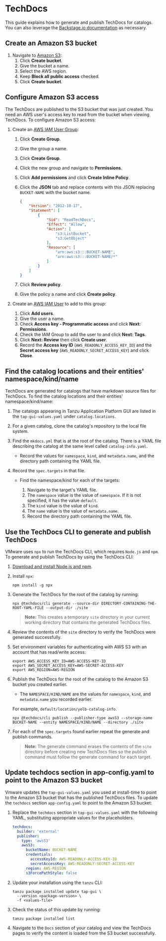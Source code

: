 # TechDocs

This guide explains how to generate and publish TechDocs for catalogs. You can also leverage the [Backstage.io documentation](https://backstage.io/docs/features/techdocs/techdocs-overview) as necessary.

## <a id="create-s3-bucket"></a>Create an Amazon S3 bucket

1. Navigate to [Amazon S3](https://s3.console.aws.amazon.com/s3/home):
    1. Click **Create bucket**.
    2. Give the bucket a name.
    3. Select the AWS region.
    4. Keep **Block all public access** checked.
    5. Click **Create bucket**.

## <a id="configure-s3-access"></a>Configure Amazon S3 access

The TechDocs are published to the S3 bucket that was just created.
You need an AWS user's access key to read from the bucket when viewing TechDocs.
To configure Amazon S3 access:

1. Create an [AWS IAM User Group](https://console.aws.amazon.com/iamv2/home#/groups):
    1. Click **Create Group**.
    2. Give the group a name.
    3. Click **Create Group**.
    4. Click the new group and navigate to **Permissions**.
    5. Click **Add permissions** and click **Create Inline Policy**.
    6. Click the **JSON** tab and replace contents with this JSON replacing `BUCKET-NAME` with the bucket name.

        ```json
        {
            "Version": "2012-10-17",
            "Statement": [
                {
                    "Sid": "ReadTechDocs",
                    "Effect": "Allow",
                    "Action": [
                        "s3:ListBucket",
                        "s3:GetObject"
                    ],
                    "Resource": [
                        "arn:aws:s3:::BUCKET-NAME",
                        "arn:aws:s3:::BUCKET-NAME/*"
                    ]
                }
            ]
        }
        ```

    7. Click **Review policy**.
    8. Give the policy a name and click **Create policy**.

2. Create an [AWS IAM User](https://console.aws.amazon.com/iamv2/home#/users) to add to this group:

   1. Click **Add users**.
   2. Give the user a name.
   3. Check **Access key - Programmatic access** and click **Next: Permissions**.
   4. Check the IAM Group to add the user to and click **Next: Tags**.
   5. Click **Next: Review** then click **Create user**.
   6. Record the **Access key ID** (`AWS_READONLY_ACCESS_KEY_ID`) and the **Secret access key** (`AWS_READONLY_SECRET_ACCESS_KEY`) and click **Close**.


## <a id="find-cat-loc-and-entities"></a>Find the catalog locations and their entities' namespace/kind/name

TechDocs are generated for catalogs that have markdown source files for TechDocs.
To find the catalog locations and their entities' namespace/kind/name:

1. The catalogs appearing in Tanzu Application Platform GUI are listed in the `tap-gui-values.yaml` under `catalog.locations`.
2. For a given catalog, clone the catalog's repository to the local file system.
3. Find the `mkdocs.yml` that is at the root of the catalog. There is a YAML file describing the catalog at the same level called `catalog-info.yaml`.

    - Record the values for `namespace`, `kind`, and `metadata.name`, and the directory path containing the YAML file.

4. Record the `spec.targets` in that file.

    - Find the namespace/kind</name> for each of the targets:

        1. Navigate to the target's YAML file.
        2. The `namespace` value is the value of `namespace`. If it is not specified, it has the value `default`.
        3. The `kind` value is the value of `kind`.
        4. The `name` value is the value of `metadata.name`.
        5. Record the directory path containing the YAML file.

## <a id="use-techdocs-cli"></a>Use the TechDocs CLI to generate and publish TechDocs

VMware uses `npx` to run the TechDocs CLI, which requires `Node.js` and `npm`.
To generate and publish TechDocs by using the TechDocs CLI:

1. [Download and install Node.js and npm](https://docs.npmjs.com/downloading-and-installing-node-js-and-npm).
2. Install `npx`:

    ```console
    npm install -g npx
    ```

3. Generate the TechDocs for the root of the catalog by running:

    ```console
    npx @techdocs/cli generate --source-dir DIRECTORY-CONTAINING-THE-ROOT-YAML-FILE --output-dir ./site
    ```

    >**Note:** This creates a temporary `site` directory in your current working directory that contains the generated TechDocs files.

4. Review the contents of the `site` directory to verify the TechDocs were generated successfully.
5. Set environment variables for authenticating with AWS S3 with an account that has read/write access:

    ```console
    export AWS_ACCESS_KEY_ID=AWS-ACCESS-KEY-ID
    export AWS_SECRET_ACCESS_KEY=AWS-SECRET-ACCESS-KEY
    export AWS_REGION=AWS-REGION
    ```

6. Publish the TechDocs for the root of the catalog to the Amazon S3 bucket you created earlier.

    - The `NAMESPACE/KIND/NAME` are the values for `namespace`, `kind`, and `metadata.name` you recorded earlier.

    For example, `default/location/yelb-catalog-info`.

    ```console
    npx @techdocs/cli publish --publisher-type awsS3 --storage-name BUCKET-NAME --entity NAMESPACE/KIND/NAME --directory ./site
    ```

7. For each of the `spec.targets` found earlier repeat the generate and publish commands.

    >**Note:** The generate command erases the contents of the `site` directory before creating new TechDocs files so the publish command must follow the generate command for each target.

## <a id="update-app-config.yaml"></a>Update techdocs section in app-config.yaml to point to the Amazon S3 bucket

Vmware updates the `tap-gui-values.yaml` you used at install-time to point to the Amazon S3 bucket that has the published TechDocs files.
To update the `techdocs` section `app-config.yaml` to point to the Amazon S3 bucket:

1. Replace the `techdocs` section in `tap-gui-values.yaml` with the following YAML, substituting appropriate values for the placeholders.

    ```yaml
    techdocs:
      builder: 'external'
      publisher:
        type: 'awsS3'
        awsS3:
          bucketName: BUCKET-NAME
          credentials:
            accessKeyId: AWS-READONLY-ACCESS-KEY-ID
            secretAccessKey: AWS-READONLY-SECRET-ACCESS-KEY
          region: AWS-REGION
          s3ForcePathStyle: false
    ```

2. Update your installation using the `tanzu` CLI:

    ```console
    tanzu package installed update tap-gui \
      --version <package-version> \
      -f <values-file>
    ```

3. Check the status of this update by running:

    ```console
    tanzu package installed list
    ```

4. Navigate to the `Docs` section of your catalog and view the TechDocs pages to verify the content is loaded from the S3 bucket successfully.
